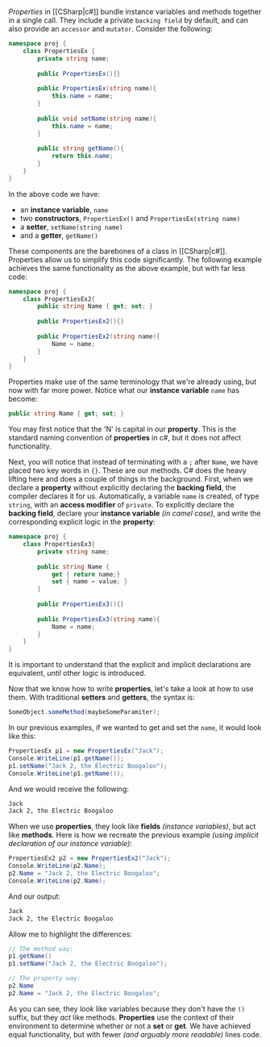 _Properties_ in [[CSharp|c#]] bundle instance variables and methods together in a single call. They include a private `backing field` by default, and can also provide an `accessor` and `mutator`. Consider the following:
```csharp
namespace proj {
	class PropertiesEx {
		private string name;
		
		public PropertiesEx(){}
		
		public PropertiesEx(string name){
			this.name = name;
		}
			
		public void setName(string name){
			this.name = name;
		}
			
		public string getName(){
			return this.name;
		}
	}
}
```
In the above code we have:
- an **instance variable**, `name`
- two **constructors**, `PropertiesEx()` and `PropertiesEx(string name)`
- a **setter**, `setName(string name)`
- and a **getter**, `getName()`

These components are the barebones of a class in [[CSharp|c#]]. Properties allow us to simplify this code significantly. The following example achieves the same functionality as the above example, but with far less code:
```csharp
namespace proj {
	class PropertiesEx2{
		public string Name { get; set; }
			
		public PropertiesEx2(){}
		
		public PropertiesEx2(string name){
			Name = name;
		}
	}
}
```

Properties make use of the same terminology that we're already using, but now with far more power. Notice what our **instance variable** `name` has become: 
```csharp
public string Name { get; set; }
```

You may first notice that the 'N' is capital in our **property**. This is the standard naming convention of **properties** in c#, but it does not affect functionality. 

Next, you will notice that instead of terminating with a `;` after `Name`, we have placed two key words in `{}`. These are our methods. C# does the heavy lifting here and does a couple of things in the background. First, when we declare a **property** without explicitly declaring the **backing field**, the compiler declares it for us. Automatically, a variable `name` is created, of type `string`, with an **access modifier** of `private`. To explicitly declare the **backing field**, declare your **instance variable** _(in camel case)_, and write the corresponding explicit logic in the **property**:
```csharp
namespace proj {
	class PropertiesEx3{
		private string name;
		
		public string Name { 
			get { return name;}
			set { name = value; }
		}
			
		public PropertiesEx3(){}
		
		public PropertiesEx3(string name){
			Name = name;
		}
	}
}
```
It is important to understand that the explicit and implicit declarations are equivalent, _until_ other logic is introduced. 

Now that we know how to write **properties**, let's take a look at how to use them. With traditional **setters** and **getters**, the syntax is:
```csharp
SomeObject.someMethod(maybeSomeParamiter);
```
In our previous examples, if we wanted to get and set the `name`, it would look like this:
```csharp
PropertiesEx p1 = new PropertiesEx("Jack");
Console.WriteLine(p1.getName());
p1.setName("Jack 2, the Electric Boogaloo");
Console.WriteLine(p1.getName());
```
And we would receive the following:
```txt
Jack
Jack 2, the Electric Boogaloo
```
When we use **properties**, they look like **fields** _(instance variables)_, but act like **methods**. Here is how we recreate the previous example _(using implicit declaration of our instance variable)_:
```csharp
PropertiesEx2 p2 = new PropertiesEx2("Jack");
Console.WriteLine(p2.Name);
p2.Name = "Jack 2, the Electric Boogaloo";
Console.WriteLine(p2.Name);
```
And our output:
```txt
Jack
Jack 2, the Electric Boogaloo
```
Allow me to highlight the differences:
```csharp 
// The method way:
p1.getName()
p1.setName("Jack 2, the Electric Boogaloo");

// The property way:
p2.Name
p2.Name = "Jack 2, the Electric Boogaloo";
```
As you can see, they _look_ like variables because they don't have the `()` suffix, but they _act_ like methods. **Properties** use the context of their environment to determine whether or not a **set** or **get**. We have achieved equal functionality, but with fewer _(and arguably more readable)_ lines code.